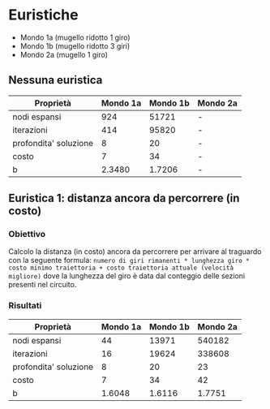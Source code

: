 # Euristiche

- Mondo 1a (mugello ridotto 1 giro)
- Mondo 1b (mugello ridotto 3 giri)
- Mondo 2a (mugello 1 giro)

## Nessuna euristica

| Proprietà             | Mondo 1a | Mondo 1b | Mondo 2a |
| --------------------- | -------- | -------- | -------- |
| nodi espansi          | 924      | 51721    | -        |
| iterazioni            | 414      | 95820    | -        |
| profondita' soluzione | 8        | 20       | -        |
| costo                 | 7        | 34       | -        |
| b                     | 2.3480   | 1.7206   | -        |

## Euristica 1: distanza ancora da percorrere (in costo)

### Obiettivo

Calcolo la distanza (in costo) ancora da percorrere per arrivare al traguardo con la seguente formula: `numero di giri rimanenti * lunghezza giro * costo minimo traiettoria + costo traiettoria attuale (velocità migliore)` dove la lunghezza del giro è data dal conteggio delle sezioni presenti nel circuito.

### Risultati

| Proprietà             | Mondo 1a | Mondo 1b | Mondo 2a |
| --------------------- | -------- | -------- | -------- |
| nodi espansi          | 44       | 13971    | 540182   |
| iterazioni            | 16       | 19624    | 338608   |
| profondita' soluzione | 8        | 20       | 23       |
| costo                 | 7        | 34       | 42       |
| b                     | 1.6048   | 1.6116   | 1.7751   |

